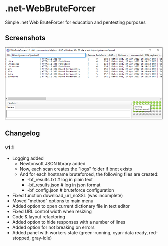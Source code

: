 # .net-WebBruteForcer
Simple .net Web BruteForcer for education and pentesting purposes
## Screenshots
![v1.0](https://github.com/m4ndingo/.net-WebBruteForcer/blob/main/screenshots/main_v1.1.png)
## Changelog

### v1.1

- Logging added
	- Newtonsoft JSON library added
	- Now, each scan creates the "logs" folder if bnot exists
	- And for each hostname bruteforced, the following files are created:
		- <hostname>-bf_results.txt   # log in plain text
		- <hostname>-bf_results.json  # log in json format
		- <hostname>-bf_config.json   # bruteforce configuration 
- Fixed function download_url_noSSL (was incomplete)
- Moved "method" options to main menu
- Added option to open current dictionary file in text editor
- Fixed URL control width when resizing
- Code & layout refactoring
- Added option to hide responses with a number of lines
- Added option for not breaking on errors
- Added panel with workers state (green-running, cyan-data ready, red-stopped, gray-idle)
